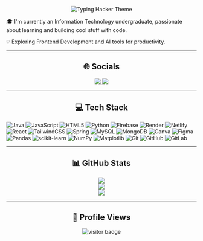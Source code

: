 <p align="center">
  <img src="https://readme-typing-svg.demolab.com?font=Fira+Code&size=26&pause=1000&color=00FF00&center=true&vCenter=true&width=500&lines=Hi+there%2C+I'm+Harsh" alt="Typing Hacker Theme" />
</p>


🎓 I'm currently an Information Technology undergraduate, passionate about learning and building cool stuff with code.

💡 Exploring Frontend Development and AI tools for productivity. 
 
---
<h2 align="center">🌐 Socials </h2>

<div align="center">
  
  <a href="https://linkedin.com/in/khharsh" target="_blank">
    <img src="https://img.shields.io/badge/LinkedIn-%230077B5.svg?style=for-the-badge&logo=linkedin&logoColor=white" />
  </a>
  <a href="mailto:harsh06pb@gmail.com" target="_blank">
    <img src="https://img.shields.io/badge/Email-D14836?style=for-the-badge&logo=gmail&logoColor=white" />
  </a>

</div>

---

<h2 align="center">💻 Tech Stack</h2>


![Java](https://img.shields.io/badge/java-%23ED8B00.svg?style=for-the-badge&logo=openjdk&logoColor=white) ![JavaScript](https://img.shields.io/badge/javascript-%23323330.svg?style=for-the-badge&logo=javascript&logoColor=%23F7DF1E) ![HTML5](https://img.shields.io/badge/html5-%23E34F26.svg?style=for-the-badge&logo=html5&logoColor=white) ![Python](https://img.shields.io/badge/python-3670A0?style=for-the-badge&logo=python&logoColor=ffdd54) ![Firebase](https://img.shields.io/badge/firebase-%23039BE5.svg?style=for-the-badge&logo=firebase) ![Render](https://img.shields.io/badge/Render-%46E3B7.svg?style=for-the-badge&logo=render&logoColor=white) ![Netlify](https://img.shields.io/badge/netlify-%23000000.svg?style=for-the-badge&logo=netlify&logoColor=#00C7B7) ![React](https://img.shields.io/badge/react-%2320232a.svg?style=for-the-badge&logo=react&logoColor=%2361DAFB) ![TailwindCSS](https://img.shields.io/badge/tailwindcss-%2338B2AC.svg?style=for-the-badge&logo=tailwind-css&logoColor=white) ![Spring](https://img.shields.io/badge/spring-%236DB33F.svg?style=for-the-badge&logo=spring&logoColor=white) ![MySQL](https://img.shields.io/badge/mysql-4479A1.svg?style=for-the-badge&logo=mysql&logoColor=white) ![MongoDB](https://img.shields.io/badge/MongoDB-%234ea94b.svg?style=for-the-badge&logo=mongodb&logoColor=white) ![Canva](https://img.shields.io/badge/Canva-%2300C4CC.svg?style=for-the-badge&logo=Canva&logoColor=white) ![Figma](https://img.shields.io/badge/figma-%23F24E1E.svg?style=for-the-badge&logo=figma&logoColor=white) ![Pandas](https://img.shields.io/badge/pandas-%23150458.svg?style=for-the-badge&logo=pandas&logoColor=white) ![scikit-learn](https://img.shields.io/badge/scikit--learn-%23F7931E.svg?style=for-the-badge&logo=scikit-learn&logoColor=white) ![NumPy](https://img.shields.io/badge/numpy-%23013243.svg?style=for-the-badge&logo=numpy&logoColor=white) ![Matplotlib](https://img.shields.io/badge/Matplotlib-%23ffffff.svg?style=for-the-badge&logo=Matplotlib&logoColor=black) ![Git](https://img.shields.io/badge/git-%23F05033.svg?style=for-the-badge&logo=git&logoColor=white) ![GitHub](https://img.shields.io/badge/github-%23121011.svg?style=for-the-badge&logo=github&logoColor=white) ![GitLab](https://img.shields.io/badge/gitlab-%23181717.svg?style=for-the-badge&logo=gitlab&logoColor=white)

---

<h2 align="center">📊 GitHub Stats</h2>

<div align="center">

 ![](https://github-readme-stats.vercel.app/api?username=Harsh-kh-6&theme=react&hide_border=false&include_all_commits=false&count_private=false)<br/>
![](https://nirzak-streak-stats.vercel.app/?user=Harsh-kh-6&theme=react&hide_border=false)<br/>
![](https://github-readme-stats.vercel.app/api/top-langs/?username=Harsh-kh-6&theme=react&hide_border=false&include_all_commits=false&count_private=false&layout=compact)


</div>



---
<h2 align="center">🔮 Profile Views</h2>

<p align="center">
  <img src="https://visitor-badge.laobi.icu/badge?page_id=Harsh-KH-6.Harsh-KH-6&title=Visitors&color=blue&style=flat-square" alt="visitor badge"/>
</p>




